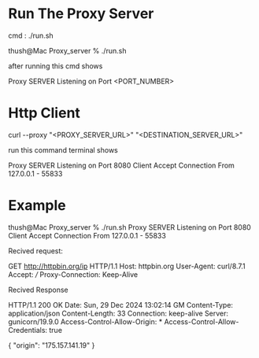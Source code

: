 # Run The Proxy Server

cmd :   ./run.sh

thush@Mac Proxy_server % ./run.sh

after running this cmd shows

Proxy SERVER Listening on Port <PORT_NUMBER>

# Http Client 

curl --proxy "<PROXY_SERVER_URL>" "<DESTINATION_SERVER_URL>"

run this command terminal shows 

Proxy SERVER Listening on Port 8080
Client Accept Connection From 127.0.0.1 - 55833

# Example

thush@Mac Proxy_server % ./run.sh
Proxy SERVER Listening on Port 8080
Client Accept Connection From 127.0.0.1 - 55833

Recived request:

GET http://httpbin.org/ip HTTP/1.1
Host: httpbin.org
User-Agent: curl/8.7.1
Accept: */*
Proxy-Connection: Keep-Alive



Recived Response

HTTP/1.1 200 OK
Date: Sun, 29 Dec 2024 13:02:14 GM
Content-Type: application/json
Content-Length: 33
Connection: keep-alive
Server: gunicorn/19.9.0
Access-Control-Allow-Origin: *
Access-Control-Allow-Credentials: true

{
  "origin": "175.157.141.19"
}
